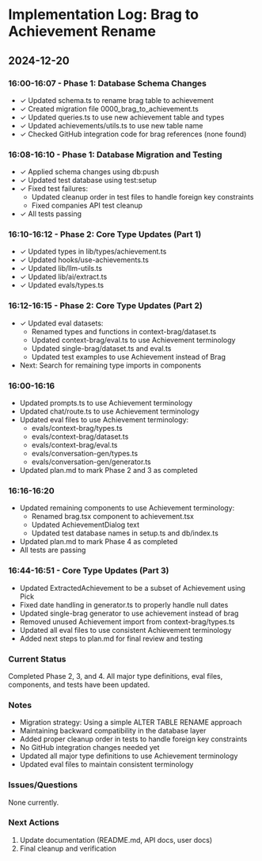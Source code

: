 # Implementation Log: Brag to Achievement Rename

## 2024-12-20

### 16:00-16:07 - Phase 1: Database Schema Changes
- ✓ Updated schema.ts to rename brag table to achievement
- ✓ Created migration file 0000_brag_to_achievement.ts
- ✓ Updated queries.ts to use new achievement table and types
- ✓ Updated achievements/utils.ts to use new table name
- ✓ Checked GitHub integration code for brag references (none found)

### 16:08-16:10 - Phase 1: Database Migration and Testing
- ✓ Applied schema changes using db:push
- ✓ Updated test database using test:setup
- ✓ Fixed test failures:
  - Updated cleanup order in test files to handle foreign key constraints
  - Fixed companies API test cleanup
- ✓ All tests passing

### 16:10-16:12 - Phase 2: Core Type Updates (Part 1)
- ✓ Updated types in lib/types/achievement.ts
- ✓ Updated hooks/use-achievements.ts
- ✓ Updated lib/llm-utils.ts
- ✓ Updated lib/ai/extract.ts
- ✓ Updated evals/types.ts

### 16:12-16:15 - Phase 2: Core Type Updates (Part 2)
- ✓ Updated eval datasets:
  - Renamed types and functions in context-brag/dataset.ts
  - Updated context-brag/eval.ts to use Achievement terminology
  - Updated single-brag/dataset.ts and eval.ts
  - Updated test examples to use Achievement instead of Brag
- Next: Search for remaining type imports in components

### 16:00-16:16
- Updated prompts.ts to use Achievement terminology
- Updated chat/route.ts to use Achievement terminology
- Updated eval files to use Achievement terminology:
  - evals/context-brag/types.ts
  - evals/context-brag/dataset.ts
  - evals/context-brag/eval.ts
  - evals/conversation-gen/types.ts
  - evals/conversation-gen/generator.ts
- Updated plan.md to mark Phase 2 and 3 as completed

### 16:16-16:20
- Updated remaining components to use Achievement terminology:
  - Renamed brag.tsx component to achievement.tsx
  - Updated AchievementDialog text
  - Updated test database names in setup.ts and db/index.ts
- Updated plan.md to mark Phase 4 as completed
- All tests are passing

### 16:44-16:51 - Core Type Updates (Part 3)
- Updated ExtractedAchievement to be a subset of Achievement using Pick
- Fixed date handling in generator.ts to properly handle null dates
- Updated single-brag generator to use achievement instead of brag
- Removed unused Achievement import from context-brag/types.ts
- Updated all eval files to use consistent Achievement terminology
- Added next steps to plan.md for final review and testing

### Current Status
Completed Phase 2, 3, and 4. All major type definitions, eval files, components, and tests have been updated.

### Notes
- Migration strategy: Using a simple ALTER TABLE RENAME approach
- Maintaining backward compatibility in the database layer
- Added proper cleanup order in tests to handle foreign key constraints
- No GitHub integration changes needed yet
- Updated all major type definitions to use Achievement terminology
- Updated eval files to maintain consistent terminology

### Issues/Questions
None currently.

### Next Actions
1. Update documentation (README.md, API docs, user docs)
2. Final cleanup and verification
